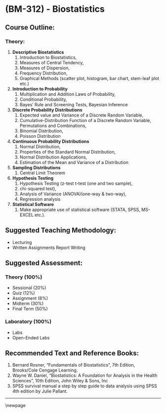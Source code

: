 # **(BM-312) - Biostatistics**

## **Course Outline:**

### **Theory:**

1. **Descriptive Biostatistics**
   1. Introduction to Biostatistics,
   1. Measures of Central Tendency,
   1. Measures of Dispersion,
   1. Frequency Distribution,
   1. Graphical Methods (scatter plot, histogram, bar chart, stem-leaf plot etc.)
1. **Introduction to Probability**
   1. Multiplication and Addition Laws of Probability,
   1. Conditional Probability,
   1. Bayes’ Rule and Screening Tests, Bayesian Inference
1. **Discrete Probability Distributions**
   1. Expected value and Variance of a Discrete Random Variable,
   1. Cumulative-Distribution Function of a Discrete Random Variable, Permutations and Combinations,
   1. Binomial Distribution,
   1. Poisson Distribution
1. **Continuous Probability Distributions**
   1. Normal Distribution,
   1. Properties of the Standard Normal Distribution,
   1. Normal Distribution Applications,
   1. Estimation of the Mean and Variance of a Distribution
1. **Sampling Distributions**
   1. Central Limit Theorem
1. **Hypothesis Testing**
   1. Hypothesis Testing (z-test t-test (one and two sample),
   1. chi-squared test),
   1. Analysis of Variance (ANOVA)(one-way & two-way),
   1. Regression analysis
1. **Statistical Software**
   1. Make appropriate use of statistical software (STATA, SPSS, MS- EXCEL etc.).


## **Suggested Teaching Methodology:**

- Lecturing
- Written Assignments Report Writing

## **Suggested Assessment:**

### **Theory (100%)**

- Sessional (20%)
- Quiz (12%)
- Assignment (8%)
- Midterm (30%)
- Final Term (50%)

### **Laboratory (100%)**

- Labs
- Open-Ended Labs

## **Recommended Text and Reference Books:**
1. Bernard Rosner, “Fundamentals of Biostatistics”, 7th Edition, Brooks/Cole Cengage Learning.
1. Wayne W. Daniel, “Biostatistics: A Foundation for Analysis in the Health Sciences”, 10th Edition, John Wiley & Sons, Inc
1. SPSS survival manual a step by step guide to data analysis using SPSS 4th edition by Julie Pallant.

___
\newpage